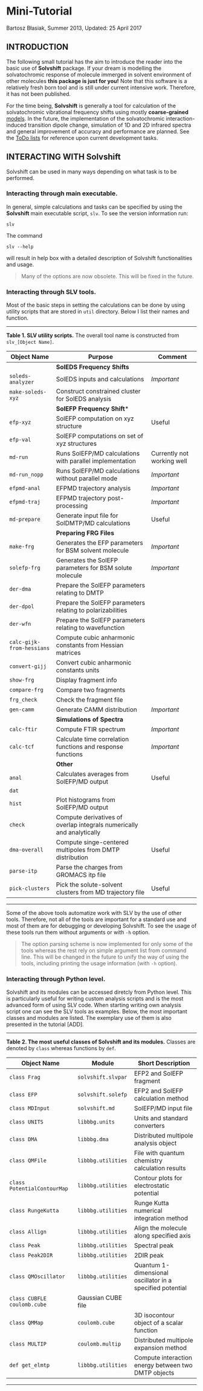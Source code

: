 Mini-Tutorial
=============

Bartosz Błasiak, Summer 2013, Updated: 25 April 2017

INTRODUCTION
------------

The following small tutorial has the aim to introduce the reader into the basic use of **Solvshift** package.
If your dream is modelling the solvatochromic response of molecule immerged in solvent environment of other
molecules **this package is just for you!** Note that this software is a relatively fresh born tool and is still under 
current intensive work. Therefore, it has not been published.

For the time being, **Solvshift** is generally a tool for calculation of the solvatochromic vibrational frequency 
shifts using mostly **coarse-grained** [models](https://github.com/globulion/slv/blob/master/README.md). 
In the future, the implementation of the solvatochromic interaction-induced transition dipole change,
simulation of 1D and 2D infrared spectra and general improvement of accuracy and performance 
are planned. See the [ToDo lists] for reference upon current development tasks.

INTERACTING WITH Solvshift
------------------------------

Solvshift can be used in many ways depending on what task is to be performed.


### Interacting through main executable.

In general, simple calculations and tasks can be specified by using the 
**Solvshift** main executable script, `slv`. 
To see the version information run:
```
slv
```
The command
```
slv --help
```
will result in help box with a detailed description of Solvshift functionalities and usage.
> Many of the options are now obsolete. This will be fixed in the future.

### Interacting through SLV tools.

Most of the basic steps in setting the calculations can be done by using utility scripts
that are stored in `util` directory. Below I list their names and function.

*******
**Table 1. SLV utility scripts.** The overall tool name is constructed from `slv_[Object Name]`.		

| Object Name                 | Purpose                                                     | Comment   |
| --------------------------- | ----------------------------------------------------------- | --------- |
|                             | **SolEDS Frequency Shifts**                                 |           |
|  `soleds-analyzer`          | SolEDS inputs and calculations                              | *Important* |
|  `make-soleds-xyz`          | Construct constrained cluster for SolEDS analysis           |           |
|                             | **SolEFP Frequency Shift***                                 |           |
|  `efp-xyz`                  | SolEFP computation on xyz structure                         | Useful    |
|  `efp-val`                  | SolEFP computations on set of xyz structures                |           |
|  `md-run`                   | Runs SolEFP/MD calculations with parallel implementation    | Currently not working well |
|  `md-run_nopp`              | Runs SolEFP/MD calculations without parallel mode           | *Important* |
|  `efpmd-anal`               | EFPMD trajectory analysis                                   | *Important* |
|  `efpmd-traj`               | EFPMD trajectory post-processing                            | *Important* |
|  `md-prepare`               | Generate input file for SolDMTP/MD calculations             | Useful    |
|                             | **Preparing FRG Files**                                     |           |
|  `make-frg`                 | Generates the EFP parameters for BSM solvent molecule       | *Important* |
|  `solefp-frg`               | Generates the SolEFP parameters for BSM solute molecule     | *Important* |
|  `der-dma`                  | Prepare the SolEFP parameters relating to DMTP              |           | 
|  `der-dpol`                 | Prepare the SolEFP parameters relating to polarizabilities  |           |
|  `der-wfn`                  | Prepare the SolEFP parameters relating to wavefunction      |           |
|  `calc-gijk-from-hessians`  | Compute cubic anharmonic constants from Hessian matrices    |           | 
|  `convert-gijj`             | Convert cubic anharmonic constants units                    |           |
|  `show-frg`                 | Display fragment info                                       |           |
|  `compare-frg`              | Compare two fragments                                       |           |
|  `frg_check`                | Check the fragment file                                     |           |
|  `gen-camm`                 | Generate CAMM distribution                                  | *Important* |
|                             | **Simulations of Spectra**                                  |           |
|  `calc-ftir`                | Compute FTIR spectrum                                       | *Important* |
|  `calc-tcf`                 | Calculate time correlation functions and response functions | *Important* |
|                             | **Other**                                                   |           |
|  `anal`                     | Calculates averages from SolEFP/MD output                   | Useful    |
|  `dat`                      | | |
|  `hist`                     | Plot histograms from SolEFP/MD output                       |           |
|  `check`                    | Compute derivatives of overlap integrals numerically and analytically | |
|  `dma-overall`              | Compute singe-centered multipoles from DMTP distribution    | Useful    |
|  `parse-itp`                | Parse the charges from GROMACS itp file                     |           |
|  `pick-clusters`            | Pick the solute-solvent clusters from MD trajectory file    | Useful    |

*******

Some of the above tools automatize work with SLV by the use of other tools. Therefore, not all 
of the tools are important for a standard use and most of them are for debugging or developing 
Solvshift. To see the usage of these tools run them without arguments or with `-h` option.
> The option parsing scheme is now implemented for only some of the tools whereas the rest
> rely on simple argument list from command line. This will be changed in the future to 
> unify the way of using the tools, including printing the usage information (with `-h` option).

### Interacting through Python level.

Solvshift and its modules can be accessed diretcly from Python level. 
This is particularly useful for writing custom analysis scripts and is the most 
advanced form of using SLV code. When starting writing own analysis script one can 
see the SLV tools as examples. Below, the most important classes and modules
are listed. The exemplary use of them is also presented in the tutorial [ADD].

*******
**Table 2. The most useful classes of Solvshift and its modules.** Classes are denoted by `class`
           whereas functions by `def`.

| Object Name                 | Module                                                      | Short Description   |
| --------------------------- | ----------------------------------------------------------- | --------- |
| `class Frag`                | `solvshift.slvpar` | EFP2 and SolEFP fragment |                        
| `class EFP`                 | `solvshift.solefp` | EFP2 and SolEFP calculation method |
| `class MDInput`             | `solvshift.md`     | SolEFP/MD input file | 
| `class UNITS`               | `libbbg.units`     | Units and standard converters | 
| `class DMA`                 | `libbbg.dma`       | Distributed multipole analysis object | 
| `class QMFile`              | `libbbg.utilities` | File with quantum chemistry calculation results |
| `class PotentialContourMap` | `libbbg.utilities` | Contour plots for electrostatic potential |
| `class RungeKutta`          | `libbbg.utilities` | Runge Kutta numerical integration method | 
| `class Allign`              | `libbbg.utilities` | Align the molecule along specified axis |
| `class Peak`                | `libbbg.utilities` | Spectral peak |
| `class Peak2DIR`            | `libbbg.utilities` | 2DIR peak |
| `class QMOscillator`        | `libbbg.utilities` | Quantum 1-dimensional oscillator in a specified potential |
| `class CUBFLE`                `coulomb.cube`     | Gaussian CUBE file |
| `class QMMap`               | `coulomb.cube`     | 3D isocontour object of a scalar function                 |
| `class MULTIP`              | `coulomb.multip`   | Distributed multipole expansion method                    |
| `def get_elmtp`             | `libbbg.utilities` | Compute interaction energy between two DMTP objects |
*******






[ToDo lists]: https://github.com/globulion/slv/projects/1
